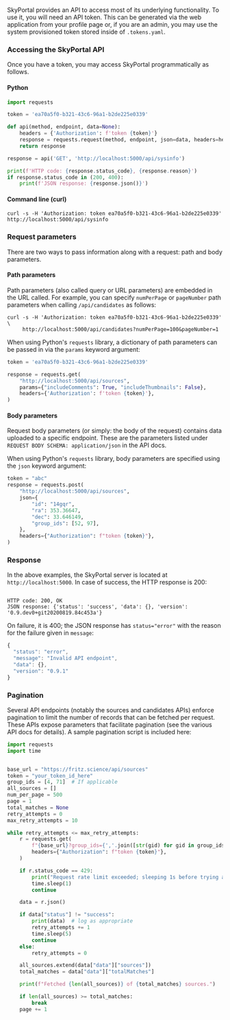 SkyPortal provides an API to access most of its underlying
functionality. To use it, you will need an API token. This
can be generated via the web application from your profile page or, if
you are an admin, you may use the system provisioned token stored
inside of `.tokens.yaml`.

### Accessing the SkyPortal API

Once you have a token, you may access SkyPortal programmatically as
follows.

#### Python

```python
import requests

token = 'ea70a5f0-b321-43c6-96a1-b2de225e0339'

def api(method, endpoint, data=None):
    headers = {'Authorization': f'token {token}'}
    response = requests.request(method, endpoint, json=data, headers=headers)
    return response

response = api('GET', 'http://localhost:5000/api/sysinfo')

print(f'HTTP code: {response.status_code}, {response.reason}')
if response.status_code in (200, 400):
    print(f'JSON response: {response.json()}')
```

#### Command line (curl)

```shell
curl -s -H 'Authorization: token ea70a5f0-b321-43c6-96a1-b2de225e0339' http://localhost:5000/api/sysinfo
```

### Request parameters

There are two ways to pass information along with a request: path and body parameters.

#### Path parameters

Path parameters (also called query or URL parameters) are embedded in
the URL called. For example, you can specify `numPerPage` or
`pageNumber` path parameters when calling `/api/candidates` as
follows:

```shell
curl -s -H 'Authorization: token ea70a5f0-b321-43c6-96a1-b2de225e0339' \
     http://localhost:5000/api/candidates?numPerPage=100&pageNumber=1
```

When using Python's `requests` library, a dictionary of path
parameters can be passed in via the `params` keyword argument:

```python
token = 'ea70a5f0-b321-43c6-96a1-b2de225e0339'

response = requests.get(
    "http://localhost:5000/api/sources",
    params={"includeComments": True, "includeThumbnails": False},
    headers={'Authorization': f'token {token}'},
)
```

#### Body parameters

Request body parameters (or simply: the body of the request)
contains data uploaded to a specific endpoint. These are the
parameters listed under `REQUEST BODY SCHEMA: application/json` in the
API docs.

When using Python's `requests` library, body parameters are specified
using the `json` keyword argument:

```python
token = "abc"
response = requests.post(
    "http://localhost:5000/api/sources",
    json={
        "id": "14gqr",
        "ra": 353.36647,
        "dec": 33.646149,
        "group_ids": [52, 97],
    },
    headers={"Authorization": f"token {token}"},
)
```

### Response

In the above examples, the SkyPortal server is located at
`http://localhost:5000`. In case of success, the HTTP response is 200:

```

HTTP code: 200, OK
JSON response: {'status': 'success', 'data': {}, 'version': '0.9.dev0+git20200819.84c453a'}

```

On failure, it is 400; the JSON response has `status="error"` with the reason
for the failure given in `message`:

```js
{
  "status": "error",
  "message": "Invalid API endpoint",
  "data": {},
  "version": "0.9.1"
}
```

### Pagination

Several API endpoints (notably the sources and candidates APIs) enforce
pagination to limit the number of records that can be fetched per request.
These APIs expose parameters that facilitate pagination (see the various
API docs for details). A sample pagination script is included here:

```python
import requests
import time


base_url = "https://fritz.science/api/sources"
token = "your_token_id_here"
group_ids = [4, 71]  # If applicable
all_sources = []
num_per_page = 500
page = 1
total_matches = None
retry_attempts = 0
max_retry_attempts = 10

while retry_attempts <= max_retry_attempts:
    r = requests.get(
        f"{base_url}?group_ids={','.join([str(gid) for gid in group_ids])}&pageNumber={page}&numPerPage={num_per_page}&totalMatches={total_matches}",
        headers={"Authorization": f"token {token}"},
    )

    if r.status_code == 429:
        print("Request rate limit exceeded; sleeping 1s before trying again...")
        time.sleep(1)
        continue

    data = r.json()

    if data["status"] != "success":
        print(data)  # log as appropriate
        retry_attempts += 1
        time.sleep(5)
        continue
    else:
        retry_attempts = 0

    all_sources.extend(data["data"]["sources"])
    total_matches = data["data"]["totalMatches"]

    print(f"Fetched {len(all_sources)} of {total_matches} sources.")

    if len(all_sources) >= total_matches:
        break
    page += 1
```
